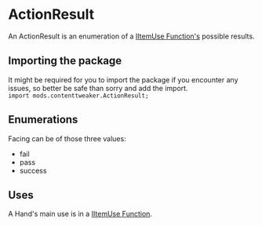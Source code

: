 # ActionResult

An ActionResult is an enumeration of a [IItemUse Function's](/Mods/ContentTweaker/Vanilla/Advanced_Functionality/Functions/IItemUse) possible results.

## Importing the package
It might be required for you to import the package if you encounter any issues, so better be safe than sorry and add the import.  
`import mods.contenttweaker.ActionResult;` 

## Enumerations
Facing can be of those three values:

- fail
- pass
- success


## Uses
A Hand's main use is in a [IItemUse Function](/Mods/ContentTweaker/Vanilla/Advanced_Functionality/Functions/IItemUse).  